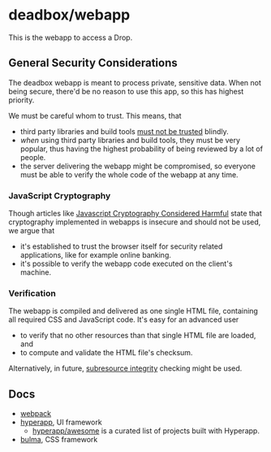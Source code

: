 # deadbox/webapp

This is the webapp to access a Drop.

## General Security Considerations

The deadbox webapp is meant to process private, sensitive data. 
When not being secure, there'd be no reason to use this app, so this has highest priority.

We must be careful whom to trust.
This means, that

  * third party libraries and build tools 
    [must not be trusted](https://hackernoon.com/im-harvesting-credit-card-numbers-and-passwords-from-your-site-here-s-how-9a8cb347c5b5) blindly.
  * _when_ using third party libraries and build tools, they must be very popular, 
    thus having the highest probability of being reviewed by a lot of people.
  * the server delivering the webapp might be compromised, so everyone must be able
    to verify the whole code of the webapp at any time.

### JavaScript Cryptography

Though articles like [Javascript Cryptography Considered Harmful](https://www.nccgroup.trust/us/about-us/newsroom-and-events/blog/2011/august/javascript-cryptography-considered-harmful/)
state that cryptography implemented in webapps is insecure and should not be used,
we argue that

* it's established to trust the browser itself for security related applications, like
  for example online banking.
* it's possible to verify the webapp code executed on the client's machine.

### Verification

The webapp is compiled and delivered as one single HTML file, containing all required
CSS and JavaScript code.
It's easy for an advanced user

* to verify that no other resources than that single HTML file are loaded, and
* to compute and validate the HTML file's checksum.

Alternatively, in future, [subresource integrity](https://developer.mozilla.org/en-US/docs/Web/Security/Subresource_Integrity)
checking might be used.

## Docs

* [webpack](https://webpack.js.org/configuration/)
* [hyperapp](https://github.com/hyperapp/hyperapp/tree/master/docs), UI framework
  * [hyperapp/awesome](https://github.com/hyperapp/awesome#apps-and-boilerplates) is a curated list of projects built with Hyperapp.
* [bulma](https://bulma.io/documentation/overview/start/), CSS framework
